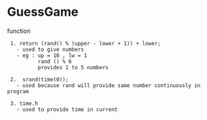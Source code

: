 # GuessGame

function 

     1. return (rand() % (upper - lower + 1)) + lower; 
       - used to give numbers
       - eg : up = 10 , lw = 1
              rand () % 6
              provides 1 to 5 numbers

     2.  srand(time(0)); 
       - used because rand will provide same number continuously in program

     3. time.h
       - used to provide time in current
